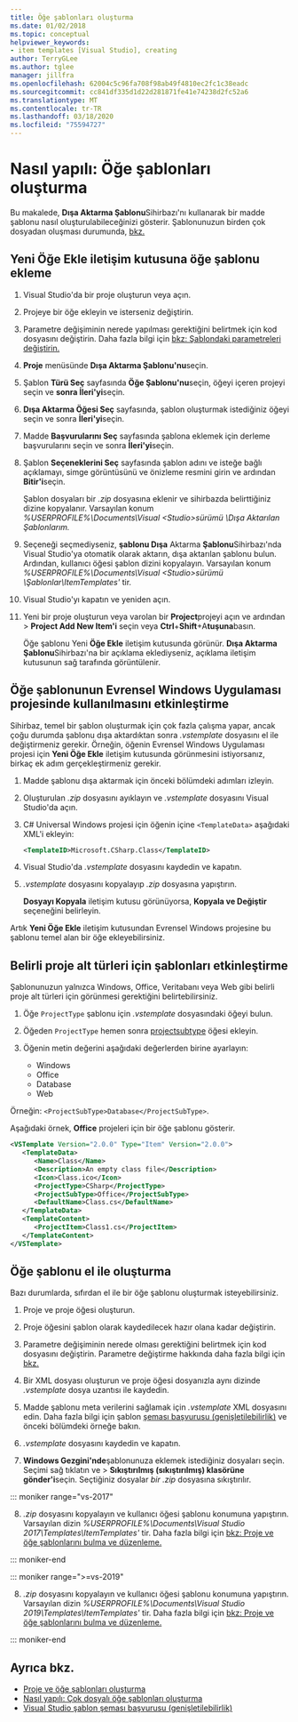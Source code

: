 ```yaml
---
title: Öğe şablonları oluşturma
ms.date: 01/02/2018
ms.topic: conceptual
helpviewer_keywords:
- item templates [Visual Studio], creating
author: TerryGLee
ms.author: tglee
manager: jillfra
ms.openlocfilehash: 62004c5c96fa708f98ab49f4810ec2fc1c38eadc
ms.sourcegitcommit: cc841df335d1d22d281871fe41e74238d2fc52a6
ms.translationtype: MT
ms.contentlocale: tr-TR
ms.lasthandoff: 03/18/2020
ms.locfileid: "75594727"
---
```

# <a name="how-to-create-item-templates"></a>Nasıl yapılı: Öğe şablonları oluşturma

Bu makalede, **Dışa Aktarma Şablonu**Sihirbazı'nı kullanarak bir madde şablonu nasıl oluşturulabileceğinizi gösterir. Şablonunuzun birden çok dosyadan oluşması durumunda, [bkz.](../ide/how-to-create-multi-file-item-templates.md)

## <a name="add-an-item-template-to-the-add-new-item-dialog-box"></a>Yeni Öğe Ekle iletişim kutusuna öğe şablonu ekleme

1. Visual Studio'da bir proje oluşturun veya açın.

1. Projeye bir öğe ekleyin ve isterseniz değiştirin.

1. Parametre değişiminin nerede yapılması gerektiğini belirtmek için kod dosyasını değiştirin. Daha fazla bilgi için [bkz: Şablondaki parametreleri değiştirin.](../ide/how-to-substitute-parameters-in-a-template.md)

1. **Proje** menüsünde **Dışa Aktarma Şablonu'nu**seçin.

1. Şablon **Türü Seç** sayfasında **Öğe Şablonu'nu**seçin, öğeyi içeren projeyi seçin ve **sonra İleri'yi**seçin.

1. **Dışa Aktarma Öğesi Seç** sayfasında, şablon oluşturmak istediğiniz öğeyi seçin ve sonra **İleri'yi**seçin.

1. Madde **Başvurularını Seç** sayfasında şablona eklemek için derleme başvurularını seçin ve sonra **İleri'yi**seçin.

1. Şablon **Seçeneklerini Seç** sayfasında şablon adını ve isteğe bağlı açıklamayı, simge görüntüsünü ve önizleme resmini girin ve ardından **Bitir'i**seçin.

    Şablon dosyaları bir *.zip* dosyasına eklenir ve sihirbazda belirttiğiniz dizine kopyalanır. Varsayılan konum *%USERPROFILE%\Documents\Visual \<Studio\>sürümü \Dışa Aktarılan Şablonlarım.*

1. Seçeneği seçmediyseniz, **şablonu Dışa** Aktarma **Şablonu**Sihirbazı'nda Visual Studio'ya otomatik olarak aktarın, dışa aktarılan şablonu bulun. Ardından, kullanıcı öğesi şablon dizini kopyalayın. Varsayılan konum *%USERPROFILE%\Documents\Visual \<Studio\>sürümü \Şablonlar\ItemTemplates'* tir.

1. Visual Studio'yı kapatın ve yeniden açın.

1. Yeni bir proje oluşturun veya varolan bir **Project**projeyi açın ve ardından > **Project Add New Item'i** seçin veya **Ctrl**+**Shift**+A**tuşuna**basın.

   Öğe şablonu Yeni **Öğe Ekle** iletişim kutusunda görünür. **Dışa Aktarma Şablonu**Sihirbazı'na bir açıklama eklediyseniz, açıklama iletişim kutusunun sağ tarafında görüntülenir.

## <a name="enable-the-item-template-to-be-used-in-a-universal-windows-app-project"></a>Öğe şablonunun Evrensel Windows Uygulaması projesinde kullanılmasını etkinleştirme

Sihirbaz, temel bir şablon oluşturmak için çok fazla çalışma yapar, ancak çoğu durumda şablonu dışa aktardıktan sonra *.vstemplate* dosyasını el ile değiştirmeniz gerekir. Örneğin, öğenin Evrensel Windows Uygulaması projesi için **Yeni Öğe Ekle** iletişim kutusunda görünmesini istiyorsanız, birkaç ek adım gerçekleştirmeniz gerekir.

1. Madde şablonu dışa aktarmak için önceki bölümdeki adımları izleyin.

1. Oluşturulan *.zip* dosyasını ayıklayın ve *.vstemplate* dosyasını Visual Studio'da açın.

1. C# Universal Windows projesi için öğenin içine `<TemplateData>` aşağıdaki XML'i ekleyin:

   ```xml
   <TemplateID>Microsoft.CSharp.Class</TemplateID>
   ```

1. Visual Studio'da *.vstemplate* dosyasını kaydedin ve kapatın.

1. *.vstemplate* dosyasını kopyalayıp *.zip* dosyasına yapıştırın.

     **Dosyayı Kopyala** iletişim kutusu görünüyorsa, **Kopyala ve Değiştir** seçeneğini belirleyin.

Artık **Yeni Öğe Ekle** iletişim kutusundan Evrensel Windows projesine bu şablonu temel alan bir öğe ekleyebilirsiniz.

## <a name="enable-templates-for-specific-project-subtypes"></a>Belirli proje alt türleri için şablonları etkinleştirme

Şablonunuzun yalnızca Windows, Office, Veritabanı veya Web gibi belirli proje alt türleri için görünmesi gerektiğini belirtebilirsiniz.

1. Öğe `ProjectType` şablonu için *.vstemplate* dosyasındaki öğeyi bulun.

1. Öğeden `ProjectType` hemen sonra [projectsubtype](../extensibility/projectsubtype-element-visual-studio-templates.md) öğesi ekleyin.

1. Öğenin metin değerini aşağıdaki değerlerden birine ayarlayın:

    - Windows
    - Office
    - Database
    - Web

Örneğin: `<ProjectSubType>Database</ProjectSubType>`.

Aşağıdaki örnek, **Office** projeleri için bir öğe şablonu gösterir.

```xml
<VSTemplate Version="2.0.0" Type="Item" Version="2.0.0">
   <TemplateData>
      <Name>Class</Name>
      <Description>An empty class file</Description>
      <Icon>Class.ico</Icon>
      <ProjectType>CSharp</ProjectType>
      <ProjectSubType>Office</ProjectSubType>
      <DefaultName>Class.cs</DefaultName>
   </TemplateData>
   <TemplateContent>
      <ProjectItem>Class1.cs</ProjectItem>
   </TemplateContent>
</VSTemplate>
```

## <a name="manually-create-an-item-template"></a>Öğe şablonu el ile oluşturma

Bazı durumlarda, sıfırdan el ile bir öğe şablonu oluşturmak isteyebilirsiniz.

1. Proje ve proje öğesi oluşturun.

2. Proje öğesini şablon olarak kaydedilecek hazır olana kadar değiştirin.

3. Parametre değişiminin nerede olması gerektiğini belirtmek için kod dosyasını değiştirin. Parametre değiştirme hakkında daha fazla bilgi için [bkz.](../ide/how-to-substitute-parameters-in-a-template.md)

4. Bir XML dosyası oluşturun ve proje öğesi dosyanızla aynı dizinde *.vstemplate* dosya uzantısı ile kaydedin.

5. Madde şablonu meta verilerini sağlamak için *.vstemplate* XML dosyasını edin. Daha fazla bilgi için şablon [şeması başvurusu (genişletilebilirlik)](../extensibility/visual-studio-template-schema-reference.md) ve önceki bölümdeki örneğe bakın.

6. *.vstemplate* dosyasını kaydedin ve kapatın.

7. **Windows Gezgini'nde**şablonunuza eklemek istediğiniz dosyaları seçin. Seçimi sağ tıklatın ve > **Sıkıştırılmış (sıkıştırılmış) klasörüne** **gönder'i**seçin. Seçtiğiniz dosyalar *bir .zip* dosyasına sıkıştırılır.

::: moniker range="vs-2017"

8. *.zip* dosyasını kopyalayın ve kullanıcı öğesi şablonu konumuna yapıştırın. Varsayılan dizin *%USERPROFILE%\Documents\Visual Studio 2017\Templates\ItemTemplates'* tir. Daha fazla bilgi için [bkz: Proje ve öğe şablonlarını bulma ve düzenleme.](../ide/how-to-locate-and-organize-project-and-item-templates.md)

::: moniker-end

::: moniker range=">=vs-2019"

8. *.zip* dosyasını kopyalayın ve kullanıcı öğesi şablonu konumuna yapıştırın. Varsayılan dizin *%USERPROFILE%\Documents\Visual Studio 2019\Templates\ItemTemplates'* tir. Daha fazla bilgi için [bkz: Proje ve öğe şablonlarını bulma ve düzenleme.](../ide/how-to-locate-and-organize-project-and-item-templates.md)

::: moniker-end

## <a name="see-also"></a>Ayrıca bkz.

- [Proje ve öğe şablonları oluşturma](../ide/creating-project-and-item-templates.md)
- [Nasıl yapılı: Çok dosyalı öğe şablonları oluşturma](../ide/how-to-create-multi-file-item-templates.md)
- [Visual Studio şablon şeması başvurusu (genişletilebilirlik)](../extensibility/visual-studio-template-schema-reference.md)
